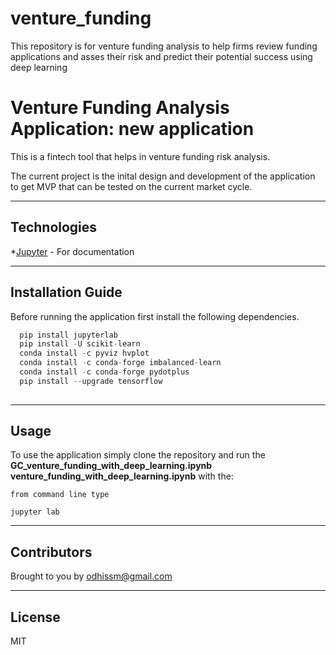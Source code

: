 # venture_funding
This repository is for venture funding analysis to help firms review funding applications and asses their risk and predict their potential success using deep learning


# Venture Funding  Analysis Application: new application 

This is a fintech tool that helps in venture funding risk analysis.
 

The current project is the inital design and development of the application to get MVP that can be tested on the current market cycle.

---

## Technologies


*[Jupyter](https://jupyter.org/documentation) - For documentation


---

## Installation Guide

Before running the application first install the following dependencies.

```python
  pip install jupyterlab  
  pip install -U scikit-learn
  conda install -c pyviz hvplot
  conda install -c conda-forge imbalanced-learn
  conda install -c conda-forge pydotplus
  pip install --upgrade tensorflow  
    
```

---

## Usage

To use the application simply clone the repository and run the **GC_venture_funding_with_deep_learning.ipynb**
**venture_funding_with_deep_learning.ipynb**
with the:

```jupyter
from command line type

jupyter lab
```

---

## Contributors

Brought to you by odhissm@gmail.com

---

## License

MIT